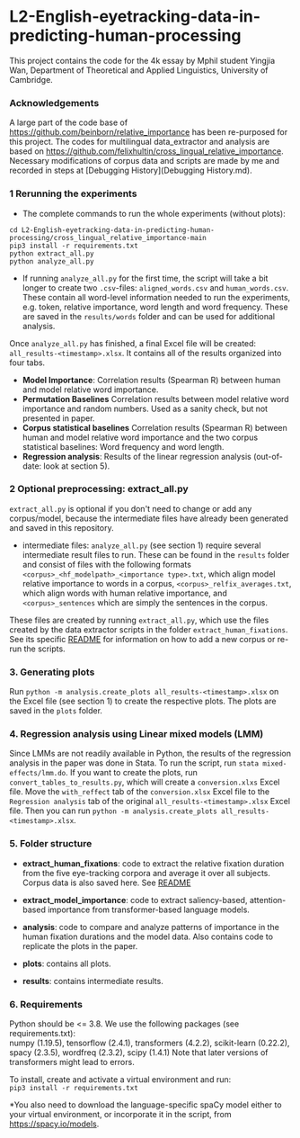 # L2-English-eyetracking-data-in-predicting-human-processing
This project contains the code for the 4k essay by Mphil student Yingjia Wan, Department of Theoretical and Applied Linguistics, University of Cambridge.

### Acknowledgements
A large part of the code base of https://github.com/beinborn/relative_importance has been re-purposed for this project.
The codes for multilingual data_extractor and analysis are based on https://github.com/felixhultin/cross_lingual_relative_importance. Necessary modifications of corpus data and scripts are made by me and recorded in steps at [Debugging History](Debugging History.md).

### 1 Rerunning the experiments
- The complete commands to run the whole experiments (without plots):
```
cd L2-English-eyetracking-data-in-predicting-human-processing/cross_lingual_relative_importance-main
pip3 install -r requirements.txt
python extract_all.py
python analyze_all.py
```
- If running `analyze_all.py` for the first time, the script will take a bit longer to create two `.csv`-files: `aligned_words.csv` and `human_words.csv`. These contain all word-level information needed to run the experiments, e.g. token, relative importance, word length and word frequency. These are saved in the `results/words` folder and can be used for additional analysis.

Once `analyze_all.py` has finished, a final Excel file will be created: `all_results-<timestamp>.xlsx`. It contains all of the results organized into four tabs.

- **Model Importance**: Correlation results (Spearman R) between human and model relative word importance.
- **Permutation Baselines** Correlation results between model relative word importance and random numbers. Used as a sanity check, but not presented in paper.
- **Corpus statistical baselines** Correlation results (Spearman R) between human and model relative word importance and the two corpus statistical baselines: Word frequency and word length.
- **Regression analysis**: Results of the linear regression analysis (out-of-date: look at section 5).  

### 2 Optional preprocessing: extract_all.py
`extract_all.py` is optional if you don't need to change or add any corpus/model, because the intermediate files have already been generated and saved in this repository.

- intermediate files:
`analyze_all.py` (see section 1) require several intermediate result files to run. These can be found in the `results` folder and consist of files with the following formats `<corpus>_<hf_modelpath>_<importance type>.txt`, which align model relative importance to words in a corpus, `<corpus>_relfix_averages.txt`, which align words with human relative importance, and `<corpus>_sentences` which are simply the sentences in the corpus.

These files are created by running `extract_all.py`, which use the files created by the data extractor scripts in the folder `extract_human_fixations`. See its specific [README](extract_human_fixations/README.md) for information on how to add a new corpus or re-run the scripts.


### 3. Generating plots

Run `python -m analysis.create_plots all_results-<timestamp>.xlsx` on the Excel file (see section 1) to create the respective plots. The plots are saved in the `plots` folder.

### 4. Regression analysis using Linear mixed models (LMM)

Since LMMs are not readily available in Python, the results of the regression analysis in the paper was done in Stata. To run the script, run `stata mixed-effects/lmm.do`. If you want to create the plots, run `convert_tables_to_results.py`, which will create a `conversion.xlxs` Excel file. Move the `with_reffect` tab of the `conversion.xlsx` Excel file to the `Regression analysis` tab of the original `all_results-<timestamp>.xlsx` Excel file. Then you can run `python -m analysis.create_plots all_results-<timestamp>.xlsx`.

### 5. Folder structure

- **extract_human_fixations**: code to extract the relative fixation duration from the five eye-tracking corpora and average it over all subjects. Corpus data is also saved here. See [README](extract_human_fixations/README.md)

- **extract_model_importance**: code to extract saliency-based, attention-based importance from transformer-based language models.

- **analysis**: code to compare and analyze patterns of importance in the human fixation durations and the model data. Also contains code to replicate the plots in the paper.

- **plots**: contains all plots.

- **results**: contains intermediate results.

### 6. Requirements

Python should be <= 3.8. We use the following packages (see requirements.txt):  
numpy (1.19.5), tensorflow (2.4.1), transformers (4.2.2), scikit-learn (0.22.2), spacy (2.3.5), wordfreq (2.3.2), scipy (1.4.1)
Note that later versions of transformers might lead to errors.

To install, create and activate a virtual environment and run:  
`pip3 install -r requirements.txt`

*You also need to download the language-specific spaCy model either to your virtual environment, or incorporate it in the script, from https://spacy.io/models.
